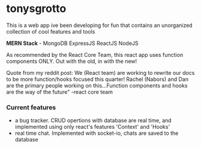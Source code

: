 # tonysgrotto

This is a web app ive been developing for fun that contains an unorganized collection of cool features and tools

**MERN Stack** - MongoDB ExpressJS ReactJS NodeJS

As recommended by the React Core Team, this react app uses function components ONLY. Out with the old, in with the new!

Quote from my reddit post:
We (React team) are working to rewrite our docs to be more function/hooks focused this quarter! Rachel (Nabors) and Dan are the primary people working on this...Function components and hooks are the way of the future" -react core team

### Current features

- a bug tracker. CRUD opertions with database are real time, and implemented using only react's features 'Context' and 'Hooks'
- real time chat. Implemented with socket-io, chats are saved to the database
